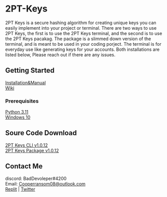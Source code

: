 # 2PT-Keys
2PT Keys is a secure hashing algorithm for creating unique keys you can easily implement into your project or terminal. There are two ways to use 2PT Keys, the first is to use the 2PT Keys terminal, and the second is to use the 2PT Keys pacakag. The package is a slimmed down version of the terminal, and is meant to be used in your coding porject. The terminal is for everyday use like generating keys for your accounts. Both installations are listed below, Please reach out if there are any issues.

## Getting Started
[Installation&Manual](https://github.com/itzCozi/2PT-Keys/wiki/Installation&Manual)  
[Wiki](https://github.com/itzCozi/2PT-Keys/wiki)

### Prerequisites
[Python 3.11](https://www.python.org/downloads/release/python-3110/)  
[Windows 10](https://www.reddit.com/r/Piracy/wiki/guides/win10upgrade_activation/)

## Soure Code Download
[2PT Keys CLI v1.0.12](https://itzcozi.github.io/2PT-Keys/data/2PT-console.py)  
[2PT Keys Package v1.0.12](https://itzcozi.github.io/2PT-Keys/data/2PT.py)


Contact Me
---------------------------------
discord: BadDevoleper#4200                                                                                                                                             
Email: Cooperransom08@outlook.com                                                                                                                                      
[Replit](https://replit.com/@cozi08) | [Twitter](https://twitter.com/ransom_cooper)